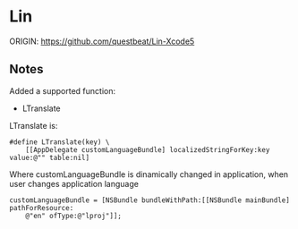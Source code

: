 # Lin

ORIGIN: https://github.com/questbeat/Lin-Xcode5


## Notes

Added a supported function:
   * LTranslate 

LTranslate is:

    #define LTranslate(key) \
	    [[AppDelegate customLanguageBundle] localizedStringForKey:key value:@"" table:nil]
		
Where customLanguageBundle is dinamically changed in application, when user changes application language

	customLanguageBundle = [NSBundle bundleWithPath:[[NSBundle mainBundle] pathForResource:
        @"en" ofType:@"lproj"]]; 